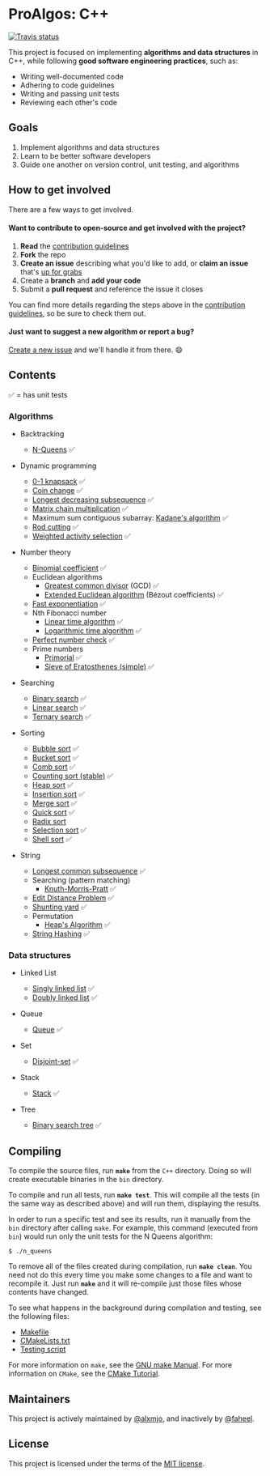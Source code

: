 # ProAlgos: C++

[![Travis status][travis-shield]][travis-link]

This project is focused on implementing **algorithms and data structures** in C++, while following **good software engineering practices**, such as: 

- Writing well-documented code
- Adhering to code guidelines
- Writing and passing unit tests
- Reviewing each other's code

## Goals

1. Implement algorithms and data structures
1. Learn to be better software developers
1. Guide one another on version control, unit testing, and algorithms

## How to get involved

There are a few ways to get involved.

#### Want to contribute to open-source and get involved with the project?

1. **Read** the [contribution guidelines][contrib-guide]
1. **Fork** the repo
1. **Create an issue** describing what you'd like to add, or **claim an issue** that's [up for grabs][up-for-grabs]
1. Create a **branch** and **add your code**
1. Submit a **pull request** and reference the issue it closes

You can find more details regarding the steps above in the [contribution
guidelines][contrib-guide], so be sure to check them out.

#### Just want to suggest a new algorithm or report a bug?

[Create a new issue](https://github.com/ProAlgos/ProAlgos-Cpp/issues/new) and we'll
handle it from there. :smile:

## Contents

:white_check_mark: = has unit tests

### Algorithms

* Backtracking
  * [N-Queens](cpp/include/algorithm/backtracking/n_queens.hpp) :white_check_mark:

* Dynamic programming
  * [0-1 knapsack](cpp/include/algorithm/dynamic_programming/0_1_knapsack.hpp) :white_check_mark:
  * [Coin change](cpp/include/algorithm/dynamic_programming/coin_change.hpp) :white_check_mark:
  * [Longest decreasing subsequence](cpp/include/algorithm/dynamic_programming/longest_decreasing_subsequence.hpp) :white_check_mark:
  * [Matrix chain multiplication](cpp/include/algorithm/dynamic_programming/matrix_chain_multiplication.hpp) :white_check_mark:
  * Maximum sum contiguous subarray: [Kadane's algorithm](cpp/include/algorithm/dynamic_programming/kadane.hpp) :white_check_mark:
  * [Rod cutting](cpp/include/algorithm/dynamic_programming/rod_cutting.hpp) :white_check_mark:
  * [Weighted activity selection](cpp/include/algorithm/dynamic_programming/weighted_activity_selection.hpp) :white_check_mark:

* Number theory
  * [Binomial coefficient](cpp/include/algorithm/number_theory/binomial_coefficient.hpp) :white_check_mark:
  * Euclidean algorithms
    * [Greatest common divisor](cpp/include/algorithm/number_theory/greatest_common_divisor.hpp) (GCD) :white_check_mark:
    * [Extended Euclidean algorithm](cpp/include/algorithm/number_theory/extended_euclidean.hpp) (Bézout coefficients) :white_check_mark:
  * [Fast exponentiation](cpp/include/algorithm/number_theory/fast_exponentiation.hpp) :white_check_mark:
  * Nth Fibonacci number
    * [Linear time algorithm](cpp/include/algorithm/number_theory/fibonacci.hpp) :white_check_mark:
    * [Logarithmic time algorithm](cpp/include/algorithm/number_theory/fibonacci_efficient.hpp) :white_check_mark:
  * [Perfect number check](cpp/include/algorithm/number_theory/perfect_number_check.hpp) :white_check_mark:
  * Prime numbers
    * [Primorial](include/algorithm/number_theory/primorial.hpp) :white_check_mark:
    * [Sieve of Eratosthenes (simple)](cpp/include/algorithm/number_theory/sieve_of_eratosthenes.hpp) :white_check_mark:
  
* Searching
  * [Binary search](cpp/include/algorithm/searching/binary_search.hpp) :white_check_mark:
  * [Linear search](cpp/include/algorithm/searching/linear_search.hpp) :white_check_mark:
  * [Ternary search](cpp/include/algorithm/searching/ternary_search.hpp) :white_check_mark:
  
* Sorting
  * [Bubble sort](cpp/include/algorithm/sorting/bubble_sort.hpp) :white_check_mark:
  * [Bucket sort](cpp/include/algorithm/sorting/bucket_sort.hpp) :white_check_mark:
  * [Comb sort](cpp/include/algorithm/sorting/comb_sort.hpp) :white_check_mark:
  * [Counting sort (stable)](cpp/include/algorithm/sorting/counting_sort.hpp) :white_check_mark:
  * [Heap sort](cpp/include/algorithm/sorting/heap_sort.hpp) :white_check_mark:
  * [Insertion sort](cpp/include/algorithm/sorting/insertion_sort.hpp) :white_check_mark:
  * [Merge sort](cpp/include/algorithm/sorting/merge_sort.hpp) :white_check_mark:
  * [Quick sort](cpp/include/algorithm/sorting/quick_sort.hpp) :white_check_mark:
  * [Radix sort](cpp/include/algorithm/sorting/radix_sort.hpp)
  * [Selection sort](cpp/include/algorithm/sorting/selection_sort.hpp) :white_check_mark:
  * [Shell sort](cpp/include/algorithm/sorting/shell_sort.hpp) :white_check_mark:

* String
  * [Longest common subsequence](cpp/include/algorithm/string/longest_common_subsequence.hpp) :white_check_mark:
  * Searching (pattern matching)
    * [Knuth-Morris-Pratt](cpp/include/algorithm/string/knuth_morris_pratt.hpp) :white_check_mark:
  * [Edit Distance Problem](cpp/include/algorithm/string/edit_distance.hpp) :white_check_mark:
  * [Shunting yard](cpp/include/algorithm/string/shunting_yard.hpp) :white_check_mark:
  * Permutation
    * [Heap's Algorithm](cpp/include/algorithm/string/heaps_algorithm.hpp) :white_check_mark:
  * [String Hashing](cpp/include/algorithm/string/string_hash.hpp) :white_check_mark:  

### Data structures

* Linked List
  * [Singly linked list](cpp/include/data_structure/linked_list/singly_linked_list.hpp) :white_check_mark:
  * [Doubly linked list](cpp/include/data_structure/linked_list/doubly_linked_list.hpp) :white_check_mark:
  
* Queue
  * [Queue](cpp/include/data_structure/queue/queue.hpp) :white_check_mark:
  
* Set
  * [Disjoint-set](cpp/include/data_structure/set/disjoint_set.hpp) :white_check_mark:
  
* Stack
  * [Stack](cpp/include/data_structure/stack/stack.hpp) :white_check_mark:
  
* Tree
  * [Binary search tree](cpp/include/data_structure/tree/binary_search_tree.hpp) :white_check_mark:

## Compiling

To compile the source files, run **`make`** from the `C++` directory. Doing so will create executable binaries in the `bin` directory.

To compile and run all tests, run **`make test`**. This will compile all the tests (in the same way as described above) and will run them, displaying the results. 

In order to run a specific test and see its results, run it manually from the `bin` directory after calling `make`. For example, this command (executed from `bin`) would run only the unit tests for the N Queens algorithm:

```
$ ./n_queens
```

To remove all of the files created during compilation, run **`make clean`**. You need not do this every time you make some changes to a file and want to recompile it. Just run **`make`** and it will re-compile just those files whose contents have changed.

To see what happens in the background during compilation and testing, see the following files:

- [Makefile](cpp/Makefile)
- [CMakeLists.txt](cpp/CMakeLists.txt)
- [Testing script](cpp/scripts/run_tests.sh)

For more information on `make`, see the [GNU make Manual](https://www.gnu.org/software/make/manual/make.html). For more information on `CMake`, see the [CMake Tutorial](https://cmake.org/cmake/help/latest/guide/tutorial/index.html).

## Maintainers

This project is actively maintained by [@alxmjo](https://github.com/alxmjo), and inactively by [@faheel](https://github.com/faheel).

## License

This project is licensed under the terms of the [MIT license](LICENSE.md).

[travis-shield]: https://img.shields.io/travis/ProAlgos/ProAlgos-Cpp.svg?style=for-the-badge
[travis-link]: https://travis-ci.org/ProAlgos/ProAlgos-Cpp
[contrib-guide]: docs/CONTRIBUTING.md
[up-for-grabs]: https://github.com/ProAlgos/ProAlgos-Cpp/labels/Up%20for%20grabs
